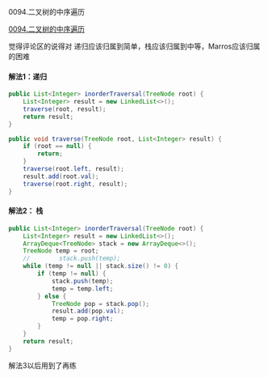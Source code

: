 0094.二叉树的中序遍历

[0094.二叉树的中序遍历
](https://leetcode-cn.com/problems/binary-tree-inorder-traversal/)

觉得评论区的说得对
递归应该归属到简单，栈应该归属到中等，Marros应该归属的困难


#### 解法1：递归

```java
public List<Integer> inorderTraversal(TreeNode root) {
    List<Integer> result = new LinkedList<>();
    traverse(root, result);
    return result;
}

public void traverse(TreeNode root, List<Integer> result) {
    if (root == null) {
        return;
    }
    traverse(root.left, result);
    result.add(root.val);
    traverse(root.right, result);
}
```



#### 解法2： 栈

```java
public List<Integer> inorderTraversal(TreeNode root) {
    List<Integer> result = new LinkedList<>();
    ArrayDeque<TreeNode> stack = new ArrayDeque<>();
    TreeNode temp = root;
    //        stack.push(temp);
    while (temp != null || stack.size() != 0) {
        if (temp != null) {
            stack.push(temp);
            temp = temp.left;
        } else {
            TreeNode pop = stack.pop();
            result.add(pop.val);
            temp = pop.right;
        }
    }
    return result;
}
```



解法3以后用到了再练


